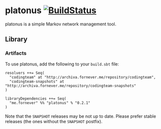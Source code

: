 platonus [![BuildStatus](https://travis-ci.org/ForNeVeR/platonus.png?branch=develop)](https://travis-ci.org/ForNeVeR/platonus)
========
platonus is a simple Markov network management tool.

## Library

### Artifacts

To use platonus, add the following to your `build.sbt` file:

    resolvers ++= Seq(
      "codingteam" at "http://archiva.fornever.me/repository/codingteam",
      "codingteam-snapshots" at "http://archiva.fornever.me/repository/codingteam-snapshots"
    )

    libraryDependencies ++= Seq(
      "me.fornever" %% "platonus" % "0.2.1"
    )

Note that the `SNAPSHOT` releases may be not up to date. Please prefer stable releases (the ones without the `SNAPSHOT`
postfix).
